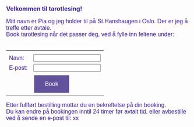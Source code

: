 <font color="391baa"> <h3>Velkommen til tarotlesing!</h3></font>
 <p style="font-family: 'Arial'; font-size: 16px; color: 391baa;">
    Mitt navn er Pia og jeg holder til p&aring;  St.Hanshaugen i Oslo. Der er jeg  	&aring;  treffe etter avtale. <br>
    Book tarotlesing n&aring;r det passer deg, ved &aring; fylle inn feltene under:<br><br>
 </p>

 <!-- FORMATER BOOKING-KNAPP -->
<style>
      input[type=submit] {
        background-color: #62529c;
        border: none;
        color: white;
        padding: 15px 30px;
        text-decoration: none;
        margin: 4px 2px;
        cursor: pointer;
         .footer {
    display: none;
  }
      }
  </style>

<!-- TABELL -->
<div id="divID">
<form action="" method="post">
  <table style="font-family: 'Arial'; font-size: 16px; color: 391baa; border:none;">
 <th style=";border: none;"></th>
    <tr style="border: none;">
       <td style="border: none;">Navn:</td>
       <td style="border: none;"><input type="text" name="name" /></td>
    </tr>
    <tr style="border: none;">
       <td style="border: none;">E-post:</td>
       <td style="border: none;"><input type="text" name="name" /></td>
    </tr>
    <tr style="border: none;">
      <td style="border: none;">&nbsp;</td>
      <td style="border: none;"><input style="font-family: 'Arial'; font-size: 16px;" type="submit" value="Book" /></td>
    </tr>
  </table>
</form>
</div>


<p style="font-family: 'Arial'; font-size: 16px; color: 391baa;">
Etter fullf&oslash;rt bestilling mottar du en bekreftelse p&aring; din booking.<br>
Du kan endre p&aring; bookingen inntil 24 timer f&oslash;r avtalt tid, eller avbestille ved &aring; sende en e-post til: xx <br>
</p>


   <tr style="border: none;></tr>
    <tr style="border: none;><td style="border: none;><br></td style="border: none;></tr><tr style="border: none;></tr>
